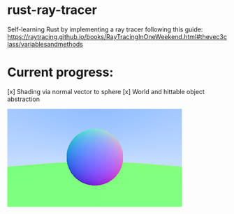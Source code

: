 # rust-ray-tracer

Self-learning Rust by implementing a ray tracer following this guide: https://raytracing.github.io/books/RayTracingInOneWeekend.html#thevec3class/variablesandmethods

# Current progress:

[x] Shading via normal vector to sphere
[x] World and hittable object abstraction

![Context-aware rendering of sphere](test.png)